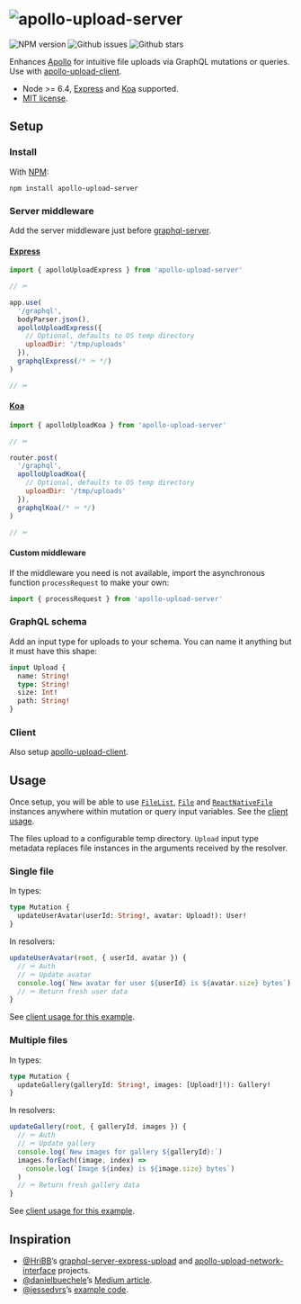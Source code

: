 # ![apollo-upload-server](https://cdn.rawgit.com/jaydenseric/apollo-upload-server/v2.0.2/apollo-upload-logo.svg)

![NPM version](https://img.shields.io/npm/v/apollo-upload-server.svg?style=flat-square) ![Github issues](https://img.shields.io/github/issues/jaydenseric/apollo-upload-server.svg?style=flat-square) ![Github stars](https://img.shields.io/github/stars/jaydenseric/apollo-upload-server.svg?style=flat-square)

Enhances [Apollo](http://apollodata.com) for intuitive file uploads via GraphQL mutations or queries. Use with [apollo-upload-client](https://github.com/jaydenseric/apollo-upload-client).

- Node >= 6.4, [Express](http://expressjs.com) and [Koa](http://koajs.com) supported.
- [MIT license](https://en.wikipedia.org/wiki/MIT_License).

## Setup

### Install

With [NPM](https://www.npmjs.com):

```
npm install apollo-upload-server
```

### Server middleware

Add the server middleware just before [graphql-server](https://github.com/apollographql/graphql-server).

#### [Express](http://expressjs.com)

```js
import { apolloUploadExpress } from 'apollo-upload-server'

// ✂

app.use(
  '/graphql',
  bodyParser.json(),
  apolloUploadExpress({
    // Optional, defaults to OS temp directory
    uploadDir: '/tmp/uploads'
  }),
  graphqlExpress(/* ✂ */)
)

// ✂
```

#### [Koa](http://koajs.com)

```js
import { apolloUploadKoa } from 'apollo-upload-server'

// ✂

router.post(
  '/graphql',
  apolloUploadKoa({
    // Optional, defaults to OS temp directory
    uploadDir: '/tmp/uploads'
  }),
  graphqlKoa(/* ✂ */)
)

// ✂
```

#### Custom middleware

If the middleware you need is not available, import the asynchronous function `processRequest` to make your own:

```js
import { processRequest } from 'apollo-upload-server'
```

### GraphQL schema

Add an input type for uploads to your schema. You can name it anything but it must have this shape:

```graphql
input Upload {
  name: String!
  type: String!
  size: Int!
  path: String!
}
```

### Client

Also setup [apollo-upload-client](https://github.com/jaydenseric/apollo-upload-client).

## Usage

Once setup, you will be able to use [`FileList`](https://developer.mozilla.org/en/docs/Web/API/FileList), [`File`](https://developer.mozilla.org/en/docs/Web/API/File) and [`ReactNativeFile`](https://github.com/jaydenseric/apollo-upload-client#react-native) instances anywhere within mutation or query input variables. See the [client usage](https://github.com/jaydenseric/apollo-upload-client#usage).

The files upload to a configurable temp directory. `Upload` input type metadata replaces file instances in the arguments received by the resolver.

### Single file

In types:

```graphql
type Mutation {
  updateUserAvatar(userId: String!, avatar: Upload!): User!
}
```

In resolvers:

```js
updateUserAvatar(root, { userId, avatar }) {
  // ✂ Auth
  // ✂ Update avatar
  console.log(`New avatar for user ${userId} is ${avatar.size} bytes`)
  // ✂ Return fresh user data
}
```

See [client usage for this example](https://github.com/jaydenseric/apollo-upload-client#single-file).

### Multiple files

In types:

```graphql
type Mutation {
  updateGallery(galleryId: String!, images: [Upload!]!): Gallery!
}
```

In resolvers:

```js
updateGallery(root, { galleryId, images }) {
  // ✂ Auth
  // ✂ Update gallery
  console.log(`New images for gallery ${galleryId}:`)
  images.forEach((image, index) =>
    console.log(`Image ${index} is ${image.size} bytes`)
  )
  // ✂ Return fresh gallery data
}
```

See [client usage for this example](https://github.com/jaydenseric/apollo-upload-client#multiple-files).

## Inspiration

- [@HriBB](https://github.com/HriBB)’s [graphql-server-express-upload](https://github.com/HriBB/graphql-server-express-upload) and [apollo-upload-network-interface](https://github.com/HriBB/apollo-upload-network-interface) projects.
- [@danielbuechele](https://github.com/danielbuechele)’s [Medium article](https://medium.com/@danielbuechele/file-uploads-with-graphql-and-apollo-5502bbf3941e).
- [@jessedvrs](https://github.com/jessedvrs)’s [example code](https://github.com/HriBB/apollo-upload-network-interface/issues/5#issuecomment-280018715).
